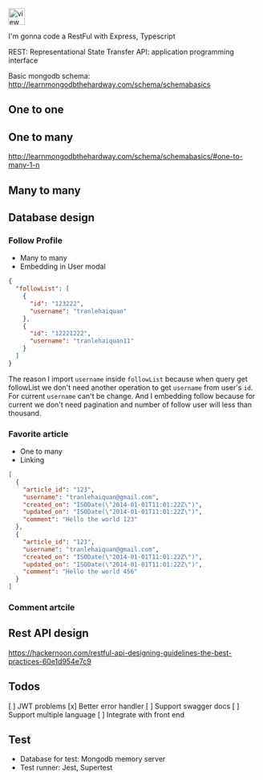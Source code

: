 <!-- View Source Button --><a href="https://glitch.com/edit/#!/tranlehaiquan-nodejs-api-realworld">  <img src="https://cdn.glitch.com/2bdfb3f8-05ef-4035-a06e-2043962a3a13%2Fview-source%402x.png?1513093958802" alt="view source" height="33"></a>
I'm gonna code a RestFul with Express, Typescript

REST: Representational State Transfer
API: application programming interface
 
Basic mongodb schema: http://learnmongodbthehardway.com/schema/schemabasics

## One to one

## One to many
http://learnmongodbthehardway.com/schema/schemabasics/#one-to-many-1-n

## Many to many

## Database design

### Follow Profile

- Many to many
- Embedding in User modal

```JSON
{
  "followList": [
    {
      "id": "123222",
      "username": "tranlehaiquan"
    },
    {
      "id": "12221222",
      "username": "tranlehaiquan11"
    }
  ]
}
```

The reason I import `username` inside `followList` because when query get followList we don't need another operation to get `username` from user's `id`. For current `username` can't be change. And I embedding follow because for current we don't need pagination and number of follow user will less than thousand.

### Favorite article

- One to many
- Linking

```JSON
[
  {
    "article_id": "123",
    "username": "tranlehaiquan@gmail.com",
    "created_on": "ISODate(\"2014-01-01T11:01:22Z\")",
    "updated_on": "ISODate(\"2014-01-01T11:01:22Z\")",
    "comment": "Hello the world 123"
  },
  {
    "article_id": "123",
    "username": "tranlehaiquan@gmail.com",
    "created_on": "ISODate(\"2014-01-01T11:01:22Z\")",
    "updated_on": "ISODate(\"2014-01-01T11:01:22Z\")",
    "comment": "Hello the world 456"
  }
]
```

### Comment artcile

## Rest API design

https://hackernoon.com/restful-api-designing-guidelines-the-best-practices-60e1d954e7c9


## Todos

[ ] JWT problems
[x] Better error handler
[ ] Support swagger docs
[ ] Support multiple language
[ ] Integrate with front end

## Test

- Database for test: Mongodb memory server
- Test runner: Jest, Supertest
